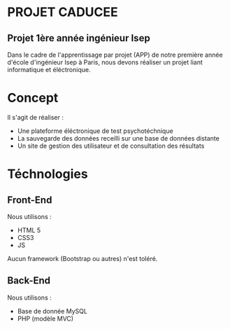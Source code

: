# PROJET CADUCEE
##  Projet 1ère année ingénieur Isep

Dans le cadre de l'apprentissage par projet (APP) de notre première année d'école d'ingénieur Isep à Paris, nous devons réaliser un projet liant informatique et éléctronique.


# Concept

Il s'agit de réaliser :

 - Une plateforme éléctronique de test psychotéchnique
 - La sauvegarde des données receilli sur une base de données distante
 - Un site de gestion des utilisateur et de consultation des résultats

# Téchnologies

## Front-End

Nous utilisons :

 - HTML 5
 - CSS3
 - JS

Aucun framework (Bootstrap ou autres) n'est toléré.

## Back-End

Nous utilisons :

 - Base de donnée MySQL
 - PHP (modèle MVC)